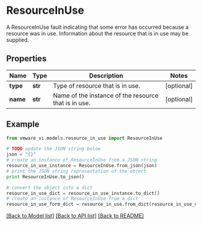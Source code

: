 # ResourceInUse

A ResourceInUse fault indicating that some error has occurred because a resource was in use.  Information about the resource that is in use may be supplied. 

## Properties
Name | Type | Description | Notes
------------ | ------------- | ------------- | -------------
**type** | **str** | Type of resource that is in use.  | [optional] 
**name** | **str** | Name of the instance of the resource that is in use.  | [optional] 

## Example

```python
from vmware_vi.models.resource_in_use import ResourceInUse

# TODO update the JSON string below
json = "{}"
# create an instance of ResourceInUse from a JSON string
resource_in_use_instance = ResourceInUse.from_json(json)
# print the JSON string representation of the object
print ResourceInUse.to_json()

# convert the object into a dict
resource_in_use_dict = resource_in_use_instance.to_dict()
# create an instance of ResourceInUse from a dict
resource_in_use_form_dict = resource_in_use.from_dict(resource_in_use_dict)
```
[[Back to Model list]](../README.md#documentation-for-models) [[Back to API list]](../README.md#documentation-for-api-endpoints) [[Back to README]](../README.md)


